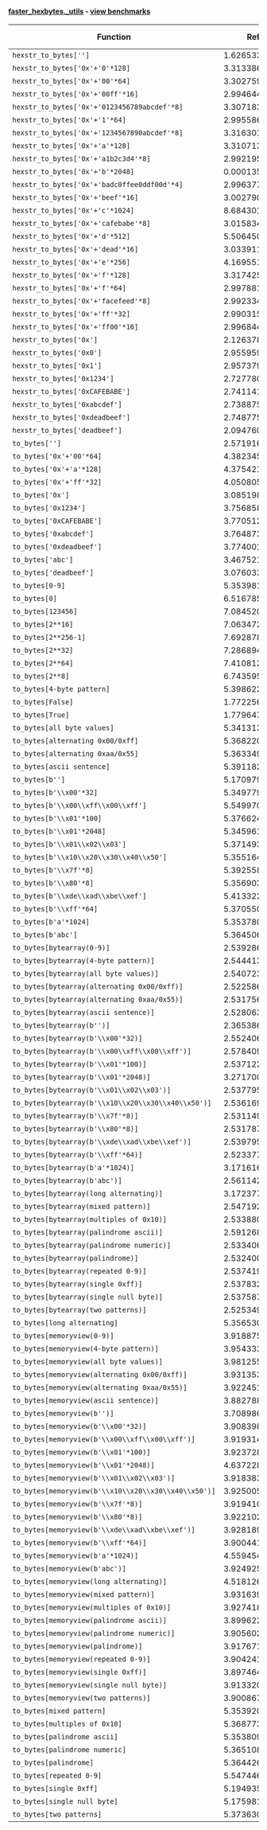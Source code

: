 #### [faster_hexbytes._utils](https://github.com/BobTheBuidler/faster-hexbytes/blob/fix-install/faster_hexbytes/_utils.py) - [view benchmarks](https://github.com/BobTheBuidler/faster-hexbytes/blob/fix-install/benchmarks/test__utils_benchmarks.py)

| Function | Reference Mean | Faster Mean | % Change | Speedup (%) | x Faster | Faster |
|----------|---------------|-------------|----------|-------------|----------|--------|
| `hexstr_to_bytes['']` | 1.6265332511362063e-05 | 9.96074677652712e-06 | 38.76% | 63.29% | 1.63x | ✅ |
| `hexstr_to_bytes['0x'+'0'*128]` | 3.3133862838098444e-05 | 2.0565731473740296e-05 | 37.93% | 61.11% | 1.61x | ✅ |
| `hexstr_to_bytes['0x'+'00'*64]` | 3.3027596363044296e-05 | 2.0539364918892946e-05 | 37.81% | 60.80% | 1.61x | ✅ |
| `hexstr_to_bytes['0x'+'00ff'*16]` | 2.994644074646531e-05 | 1.7495382638529783e-05 | 41.58% | 71.17% | 1.71x | ✅ |
| `hexstr_to_bytes['0x'+'0123456789abcdef'*8]` | 3.307183269841787e-05 | 2.052295898809071e-05 | 37.94% | 61.15% | 1.61x | ✅ |
| `hexstr_to_bytes['0x'+'1'*64]` | 2.9955867030650387e-05 | 1.7483443894186123e-05 | 41.64% | 71.34% | 1.71x | ✅ |
| `hexstr_to_bytes['0x'+'1234567890abcdef'*8]` | 3.316301952377916e-05 | 2.0535062281053503e-05 | 38.08% | 61.49% | 1.61x | ✅ |
| `hexstr_to_bytes['0x'+'a'*128]` | 3.310713857099099e-05 | 2.0562785367304695e-05 | 37.89% | 61.01% | 1.61x | ✅ |
| `hexstr_to_bytes['0x'+'a1b2c3d4'*8]` | 2.9921959239295214e-05 | 1.7499952844207785e-05 | 41.51% | 70.98% | 1.71x | ✅ |
| `hexstr_to_bytes['0x'+'b'*2048]` | 0.00013583014338895043 | 0.00011675761032933994 | 14.04% | 16.34% | 1.16x | ✅ |
| `hexstr_to_bytes['0x'+'badc0ffee0ddf00d'*4]` | 2.9963770749314782e-05 | 1.7516310780021143e-05 | 41.54% | 71.06% | 1.71x | ✅ |
| `hexstr_to_bytes['0x'+'beef'*16]` | 3.0027905221363487e-05 | 1.749060205904055e-05 | 41.75% | 71.68% | 1.72x | ✅ |
| `hexstr_to_bytes['0x'+'c'*1024]` | 8.684301876340368e-05 | 7.046298394918923e-05 | 18.86% | 23.25% | 1.23x | ✅ |
| `hexstr_to_bytes['0x'+'cafebabe'*8]` | 3.015834823476238e-05 | 1.751809535582353e-05 | 41.91% | 72.16% | 1.72x | ✅ |
| `hexstr_to_bytes['0x'+'d'*512]` | 5.50645041063116e-05 | 4.0372392341945525e-05 | 26.68% | 36.39% | 1.36x | ✅ |
| `hexstr_to_bytes['0x'+'dead'*16]` | 3.0339110447007106e-05 | 1.7498803802750194e-05 | 42.32% | 73.38% | 1.73x | ✅ |
| `hexstr_to_bytes['0x'+'e'*256]` | 4.169551892054601e-05 | 2.6147413491123413e-05 | 37.29% | 59.46% | 1.59x | ✅ |
| `hexstr_to_bytes['0x'+'f'*128]` | 3.31742587461702e-05 | 2.049156835805234e-05 | 38.23% | 61.89% | 1.62x | ✅ |
| `hexstr_to_bytes['0x'+'f'*64]` | 2.9978815755069573e-05 | 1.7501430929706924e-05 | 41.62% | 71.29% | 1.71x | ✅ |
| `hexstr_to_bytes['0x'+'facefeed'*8]` | 2.9923344361862137e-05 | 1.7502917793430342e-05 | 41.51% | 70.96% | 1.71x | ✅ |
| `hexstr_to_bytes['0x'+'ff'*32]` | 2.9903150807144663e-05 | 1.767603854847847e-05 | 40.89% | 69.17% | 1.69x | ✅ |
| `hexstr_to_bytes['0x'+'ff00'*16]` | 2.996844097515267e-05 | 1.750868089591371e-05 | 41.58% | 71.16% | 1.71x | ✅ |
| `hexstr_to_bytes['0x']` | 2.1263786717496967e-05 | 9.857806426240908e-06 | 53.64% | 115.71% | 2.16x | ✅ |
| `hexstr_to_bytes['0x0']` | 2.9559598913212606e-05 | 1.6762931145826534e-05 | 43.29% | 76.34% | 1.76x | ✅ |
| `hexstr_to_bytes['0x1']` | 2.957379939757253e-05 | 1.679788563311027e-05 | 43.20% | 76.06% | 1.76x | ✅ |
| `hexstr_to_bytes['0x1234']` | 2.727780697376074e-05 | 1.5080585388987103e-05 | 44.71% | 80.88% | 1.81x | ✅ |
| `hexstr_to_bytes['0xCAFEBABE']` | 2.7411417100773945e-05 | 1.526294479040779e-05 | 44.32% | 79.59% | 1.80x | ✅ |
| `hexstr_to_bytes['0xabcdef']` | 2.738875942284635e-05 | 1.510303381173242e-05 | 44.86% | 81.35% | 1.81x | ✅ |
| `hexstr_to_bytes['0xdeadbeef']` | 2.7487751141322938e-05 | 1.5253711902569333e-05 | 44.51% | 80.20% | 1.80x | ✅ |
| `hexstr_to_bytes['deadbeef']` | 2.094760277045358e-05 | 1.3313548602561175e-05 | 36.44% | 57.34% | 1.57x | ✅ |
| `to_bytes['']` | 2.5719167717395807e-05 | 1.0699887187489144e-05 | 58.40% | 140.37% | 2.40x | ✅ |
| `to_bytes['0x'+'00'*64]` | 4.3823453649639315e-05 | 2.1330002660093477e-05 | 51.33% | 105.45% | 2.05x | ✅ |
| `to_bytes['0x'+'a'*128]` | 4.3754212651683244e-05 | 2.1398779152682817e-05 | 51.09% | 104.47% | 2.04x | ✅ |
| `to_bytes['0x'+'ff'*32]` | 4.050805442985142e-05 | 1.83056424176177e-05 | 54.81% | 121.29% | 2.21x | ✅ |
| `to_bytes['0x']` | 3.085198015568512e-05 | 1.0630698358071238e-05 | 65.54% | 190.22% | 2.90x | ✅ |
| `to_bytes['0x1234']` | 3.7568587749792836e-05 | 1.5852005797719394e-05 | 57.81% | 137.00% | 2.37x | ✅ |
| `to_bytes['0xCAFEBABE']` | 3.7705129963095e-05 | 1.632522453213423e-05 | 56.70% | 130.96% | 2.31x | ✅ |
| `to_bytes['0xabcdef']` | 3.7648736664048e-05 | 1.5969284521172863e-05 | 57.58% | 135.76% | 2.36x | ✅ |
| `to_bytes['0xdeadbeef']` | 3.7740013570429605e-05 | 1.607945978025333e-05 | 57.39% | 134.71% | 2.35x | ✅ |
| `to_bytes['abc']` | 3.467521110990279e-05 | 1.7766180903235397e-05 | 48.76% | 95.18% | 1.95x | ✅ |
| `to_bytes['deadbeef']` | 3.076033092486605e-05 | 1.3969719180464447e-05 | 54.59% | 120.19% | 2.20x | ✅ |
| `to_bytes[0-9]` | 5.353981974351386e-06 | 3.0391810345041037e-06 | 43.24% | 76.17% | 1.76x | ✅ |
| `to_bytes[0]` | 6.516785195240796e-05 | 2.790147836706944e-05 | 57.19% | 133.56% | 2.34x | ✅ |
| `to_bytes[123456]` | 7.084520025797028e-05 | 3.2011281118516895e-05 | 54.82% | 121.31% | 2.21x | ✅ |
| `to_bytes[2**16]` | 7.06347201274404e-05 | 3.207844901138288e-05 | 54.59% | 120.19% | 2.20x | ✅ |
| `to_bytes[2**256-1]` | 7.692878618068021e-05 | 3.760736686245736e-05 | 51.11% | 104.56% | 2.05x | ✅ |
| `to_bytes[2**32]` | 7.286894300046953e-05 | 3.431404157528018e-05 | 52.91% | 112.36% | 2.12x | ✅ |
| `to_bytes[2**64]` | 7.410812640873217e-05 | 3.596131000567349e-05 | 51.47% | 106.08% | 2.06x | ✅ |
| `to_bytes[2**8]` | 6.74359578719168e-05 | 3.019747324241311e-05 | 55.22% | 123.32% | 2.23x | ✅ |
| `to_bytes[4-byte pattern]` | 5.398622523560782e-06 | 3.0399648969562378e-06 | 43.69% | 77.59% | 1.78x | ✅ |
| `to_bytes[False]` | 1.772256323931153e-05 | 3.47795572740017e-06 | 80.38% | 409.57% | 5.10x | ✅ |
| `to_bytes[True]` | 1.7796473133449706e-05 | 3.5825574404417476e-06 | 79.87% | 396.75% | 4.97x | ✅ |
| `to_bytes[all byte values]` | 5.341313832588392e-06 | 3.0653506961240105e-06 | 42.61% | 74.25% | 1.74x | ✅ |
| `to_bytes[alternating 0x00/0xff]` | 5.368220338544845e-06 | 3.0430940136729566e-06 | 43.31% | 76.41% | 1.76x | ✅ |
| `to_bytes[alternating 0xaa/0x55]` | 5.363349420152724e-06 | 3.0291177582345504e-06 | 43.52% | 77.06% | 1.77x | ✅ |
| `to_bytes[ascii sentence]` | 5.391182357994816e-06 | 3.0314166024084886e-06 | 43.77% | 77.84% | 1.78x | ✅ |
| `to_bytes[b'']` | 5.170979398981774e-06 | 2.984629635433671e-06 | 42.28% | 73.25% | 1.73x | ✅ |
| `to_bytes[b'\\x00'*32]` | 5.34977914285985e-06 | 3.0315706984362085e-06 | 43.33% | 76.47% | 1.76x | ✅ |
| `to_bytes[b'\\x00\\xff\\x00\\xff']` | 5.549970636620976e-06 | 3.1125043735772707e-06 | 43.92% | 78.31% | 1.78x | ✅ |
| `to_bytes[b'\\x01'*100]` | 5.376624149018638e-06 | 3.0303237433444267e-06 | 43.64% | 77.43% | 1.77x | ✅ |
| `to_bytes[b'\\x01'*2048]` | 5.345961319888836e-06 | 3.0309917709821295e-06 | 43.30% | 76.38% | 1.76x | ✅ |
| `to_bytes[b'\\x01\\x02\\x03']` | 5.3714930423844125e-06 | 3.0319599363772645e-06 | 43.55% | 77.16% | 1.77x | ✅ |
| `to_bytes[b'\\x10\\x20\\x30\\x40\\x50']` | 5.355164682291139e-06 | 3.030918059737177e-06 | 43.40% | 76.68% | 1.77x | ✅ |
| `to_bytes[b'\\x7f'*8]` | 5.392558436214255e-06 | 3.033624890333779e-06 | 43.74% | 77.76% | 1.78x | ✅ |
| `to_bytes[b'\\x80'*8]` | 5.35690386827753e-06 | 3.0519379642774715e-06 | 43.03% | 75.52% | 1.76x | ✅ |
| `to_bytes[b'\\xde\\xad\\xbe\\xef']` | 5.413322233921364e-06 | 3.0418222637535995e-06 | 43.81% | 77.96% | 1.78x | ✅ |
| `to_bytes[b'\\xff'*64]` | 5.370550766069034e-06 | 3.033854190351973e-06 | 43.51% | 77.02% | 1.77x | ✅ |
| `to_bytes[b'a'*1024]` | 5.353780357336532e-06 | 3.0348365338167096e-06 | 43.31% | 76.41% | 1.76x | ✅ |
| `to_bytes[b'abc']` | 5.364506572941511e-06 | 3.0929850547441287e-06 | 42.34% | 73.44% | 1.73x | ✅ |
| `to_bytes[bytearray(0-9)]` | 2.5392861068084104e-05 | 1.1446251721976864e-05 | 54.92% | 121.84% | 2.22x | ✅ |
| `to_bytes[bytearray(4-byte pattern)]` | 2.544413133757036e-05 | 1.1567040571439073e-05 | 54.54% | 119.97% | 2.20x | ✅ |
| `to_bytes[bytearray(all byte values)]` | 2.5407232620081935e-05 | 1.1575966195977435e-05 | 54.44% | 119.48% | 2.19x | ✅ |
| `to_bytes[bytearray(alternating 0x00/0xff)]` | 2.5225865488500163e-05 | 1.1411077075121475e-05 | 54.76% | 121.06% | 2.21x | ✅ |
| `to_bytes[bytearray(alternating 0xaa/0x55)]` | 2.5317561837660073e-05 | 1.1403263114468084e-05 | 54.96% | 122.02% | 2.22x | ✅ |
| `to_bytes[bytearray(ascii sentence)]` | 2.528063526614404e-05 | 1.1648657189150741e-05 | 53.92% | 117.03% | 2.17x | ✅ |
| `to_bytes[bytearray(b'')]` | 2.3653860525397967e-05 | 9.936219446598626e-06 | 57.99% | 138.06% | 2.38x | ✅ |
| `to_bytes[bytearray(b'\\x00'*32)]` | 2.5524060627849734e-05 | 1.1407515736152944e-05 | 55.31% | 123.75% | 2.24x | ✅ |
| `to_bytes[bytearray(b'\\x00\\xff\\x00\\xff')]` | 2.578409334634002e-05 | 1.1526402676696225e-05 | 55.30% | 123.70% | 2.24x | ✅ |
| `to_bytes[bytearray(b'\\x01'*100)]` | 2.5371223999719135e-05 | 1.1465474146745647e-05 | 54.81% | 121.28% | 2.21x | ✅ |
| `to_bytes[bytearray(b'\\x01'*2048)]` | 3.271700882187228e-05 | 1.822058814909944e-05 | 44.31% | 79.56% | 1.80x | ✅ |
| `to_bytes[bytearray(b'\\x01\\x02\\x03')]` | 2.537795755966658e-05 | 1.1555361296186523e-05 | 54.47% | 119.62% | 2.20x | ✅ |
| `to_bytes[bytearray(b'\\x10\\x20\\x30\\x40\\x50')]` | 2.5361696636631187e-05 | 1.1482674156793281e-05 | 54.72% | 120.87% | 2.21x | ✅ |
| `to_bytes[bytearray(b'\\x7f'*8)]` | 2.5311496230865998e-05 | 1.1467077914015721e-05 | 54.70% | 120.73% | 2.21x | ✅ |
| `to_bytes[bytearray(b'\\x80'*8)]` | 2.5317879940266456e-05 | 1.1425859297546513e-05 | 54.87% | 121.58% | 2.22x | ✅ |
| `to_bytes[bytearray(b'\\xde\\xad\\xbe\\xef')]` | 2.539795964048746e-05 | 1.1474871008671188e-05 | 54.82% | 121.34% | 2.21x | ✅ |
| `to_bytes[bytearray(b'\\xff'*64)]` | 2.5233776439478098e-05 | 1.139935425441403e-05 | 54.83% | 121.36% | 2.21x | ✅ |
| `to_bytes[bytearray(b'a'*1024)]` | 3.171616310555257e-05 | 1.7179709898058014e-05 | 45.83% | 84.61% | 1.85x | ✅ |
| `to_bytes[bytearray(b'abc')]` | 2.561142574035822e-05 | 1.1716278615563867e-05 | 54.25% | 118.60% | 2.19x | ✅ |
| `to_bytes[bytearray(long alternating)]` | 3.172377268398146e-05 | 1.7001027456758654e-05 | 46.41% | 86.60% | 1.87x | ✅ |
| `to_bytes[bytearray(mixed pattern)]` | 2.5471929261708324e-05 | 1.1535051034684696e-05 | 54.71% | 120.82% | 2.21x | ✅ |
| `to_bytes[bytearray(multiples of 0x10)]` | 2.533880417880084e-05 | 1.141161102957859e-05 | 54.96% | 122.04% | 2.22x | ✅ |
| `to_bytes[bytearray(palindrome ascii)]` | 2.5912689210176613e-05 | 1.1494261677844609e-05 | 55.64% | 125.44% | 2.25x | ✅ |
| `to_bytes[bytearray(palindrome numeric)]` | 2.5334067829555705e-05 | 1.1479487591794014e-05 | 54.69% | 120.69% | 2.21x | ✅ |
| `to_bytes[bytearray(palindrome)]` | 2.532400824827911e-05 | 1.1474783309115302e-05 | 54.69% | 120.69% | 2.21x | ✅ |
| `to_bytes[bytearray(repeated 0-9)]` | 2.5374196831965743e-05 | 1.1692912744202357e-05 | 53.92% | 117.00% | 2.17x | ✅ |
| `to_bytes[bytearray(single 0xff)]` | 2.537832029404213e-05 | 1.1625549698741881e-05 | 54.19% | 118.30% | 2.18x | ✅ |
| `to_bytes[bytearray(single null byte)]` | 2.537587236214745e-05 | 1.1677945588444566e-05 | 53.98% | 117.30% | 2.17x | ✅ |
| `to_bytes[bytearray(two patterns)]` | 2.5253495528302216e-05 | 1.135359929706357e-05 | 55.04% | 122.43% | 2.22x | ✅ |
| `to_bytes[long alternating]` | 5.356530737866764e-06 | 3.079195273444435e-06 | 42.52% | 73.96% | 1.74x | ✅ |
| `to_bytes[memoryview(0-9)]` | 3.9188759109706496e-05 | 1.5843785642158372e-05 | 59.57% | 147.34% | 2.47x | ✅ |
| `to_bytes[memoryview(4-byte pattern)]` | 3.954333102672605e-05 | 1.5597883503727545e-05 | 60.55% | 153.52% | 2.54x | ✅ |
| `to_bytes[memoryview(all byte values)]` | 3.981255954291801e-05 | 1.558773819239751e-05 | 60.85% | 155.41% | 2.55x | ✅ |
| `to_bytes[memoryview(alternating 0x00/0xff)]` | 3.931353688356749e-05 | 1.5423593443895114e-05 | 60.77% | 154.89% | 2.55x | ✅ |
| `to_bytes[memoryview(alternating 0xaa/0x55)]` | 3.92245144437975e-05 | 1.5440430128420455e-05 | 60.64% | 154.04% | 2.54x | ✅ |
| `to_bytes[memoryview(ascii sentence)]` | 3.882788942484112e-05 | 1.5428637789655157e-05 | 60.26% | 151.66% | 2.52x | ✅ |
| `to_bytes[memoryview(b'')]` | 3.708986650838578e-05 | 1.3772171212512771e-05 | 62.87% | 169.31% | 2.69x | ✅ |
| `to_bytes[memoryview(b'\\x00'*32)]` | 3.9083981322878526e-05 | 1.5478501662882557e-05 | 60.40% | 152.50% | 2.53x | ✅ |
| `to_bytes[memoryview(b'\\x00\\xff\\x00\\xff')]` | 3.9193143635374166e-05 | 1.5563508269914333e-05 | 60.29% | 151.83% | 2.52x | ✅ |
| `to_bytes[memoryview(b'\\x01'*100)]` | 3.923728242130511e-05 | 1.561368313130347e-05 | 60.21% | 151.30% | 2.51x | ✅ |
| `to_bytes[memoryview(b'\\x01'*2048)]` | 4.637228340423672e-05 | 2.224965419385234e-05 | 52.02% | 108.42% | 2.08x | ✅ |
| `to_bytes[memoryview(b'\\x01\\x02\\x03')]` | 3.918383308529016e-05 | 1.5621904158172718e-05 | 60.13% | 150.83% | 2.51x | ✅ |
| `to_bytes[memoryview(b'\\x10\\x20\\x30\\x40\\x50')]` | 3.925005024332384e-05 | 1.557998988853286e-05 | 60.31% | 151.93% | 2.52x | ✅ |
| `to_bytes[memoryview(b'\\x7f'*8)]` | 3.919410571610675e-05 | 1.5583199339304662e-05 | 60.24% | 151.52% | 2.52x | ✅ |
| `to_bytes[memoryview(b'\\x80'*8)]` | 3.922102255509241e-05 | 1.5638388120917985e-05 | 60.13% | 150.80% | 2.51x | ✅ |
| `to_bytes[memoryview(b'\\xde\\xad\\xbe\\xef')]` | 3.928189778256066e-05 | 1.555874019614691e-05 | 60.39% | 152.47% | 2.52x | ✅ |
| `to_bytes[memoryview(b'\\xff'*64)]` | 3.900441233843616e-05 | 1.544795429650973e-05 | 60.39% | 152.49% | 2.52x | ✅ |
| `to_bytes[memoryview(b'a'*1024)]` | 4.5594543528926366e-05 | 2.151001575427184e-05 | 52.82% | 111.97% | 2.12x | ✅ |
| `to_bytes[memoryview(b'abc')]` | 3.924925208858726e-05 | 1.5632162140270647e-05 | 60.17% | 151.08% | 2.51x | ✅ |
| `to_bytes[memoryview(long alternating)]` | 4.5181269618295084e-05 | 2.1374395810415604e-05 | 52.69% | 111.38% | 2.11x | ✅ |
| `to_bytes[memoryview(mixed pattern)]` | 3.9316398863085865e-05 | 1.560993910878854e-05 | 60.30% | 151.87% | 2.52x | ✅ |
| `to_bytes[memoryview(multiples of 0x10)]` | 3.927418408295251e-05 | 1.570235705173395e-05 | 60.02% | 150.12% | 2.50x | ✅ |
| `to_bytes[memoryview(palindrome ascii)]` | 3.899622680233488e-05 | 1.5574520614188285e-05 | 60.06% | 150.38% | 2.50x | ✅ |
| `to_bytes[memoryview(palindrome numeric)]` | 3.905602875587259e-05 | 1.580530840584923e-05 | 59.53% | 147.11% | 2.47x | ✅ |
| `to_bytes[memoryview(palindrome)]` | 3.917671907803798e-05 | 1.557832984113591e-05 | 60.24% | 151.48% | 2.51x | ✅ |
| `to_bytes[memoryview(repeated 0-9)]` | 3.9042414584877804e-05 | 1.5601573940380402e-05 | 60.04% | 150.25% | 2.50x | ✅ |
| `to_bytes[memoryview(single 0xff)]` | 3.897464139936646e-05 | 1.561479914835281e-05 | 59.94% | 149.60% | 2.50x | ✅ |
| `to_bytes[memoryview(single null byte)]` | 3.913320916022653e-05 | 1.5655858873900414e-05 | 59.99% | 149.96% | 2.50x | ✅ |
| `to_bytes[memoryview(two patterns)]` | 3.900867894472924e-05 | 1.545330246992103e-05 | 60.38% | 152.43% | 2.52x | ✅ |
| `to_bytes[mixed pattern]` | 5.353920492931484e-06 | 3.0339337615969476e-06 | 43.33% | 76.47% | 1.76x | ✅ |
| `to_bytes[multiples of 0x10]` | 5.368773269571737e-06 | 3.033391422343975e-06 | 43.50% | 76.99% | 1.77x | ✅ |
| `to_bytes[palindrome ascii]` | 5.3538095225636665e-06 | 3.0319249803008527e-06 | 43.37% | 76.58% | 1.77x | ✅ |
| `to_bytes[palindrome numeric]` | 5.365108217583886e-06 | 3.0816903081398245e-06 | 42.56% | 74.10% | 1.74x | ✅ |
| `to_bytes[palindrome]` | 5.36442660955286e-06 | 3.048751770081094e-06 | 43.17% | 75.95% | 1.76x | ✅ |
| `to_bytes[repeated 0-9]` | 5.54744685970602e-06 | 3.0437270691625317e-06 | 45.13% | 82.26% | 1.82x | ✅ |
| `to_bytes[single 0xff]` | 5.194935705586838e-06 | 3.029267348480418e-06 | 41.69% | 71.49% | 1.71x | ✅ |
| `to_bytes[single null byte]` | 5.175981105929398e-06 | 2.986343419844246e-06 | 42.30% | 73.32% | 1.73x | ✅ |
| `to_bytes[two patterns]` | 5.373630743542178e-06 | 3.0326562988536435e-06 | 43.56% | 77.19% | 1.77x | ✅ |
